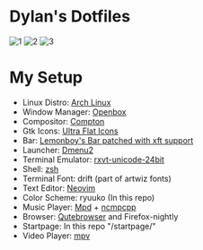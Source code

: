 # Dylan's Dotfiles

![1](http://i.imgur.com/6Or4ICD.png)
![2](http://i.imgur.com/hGFsXH4.png)
![3](http://i.imgur.com/5VZMp9U.png)

<!--- My Setup {{{ -->

# My Setup

* Linux Distro: [Arch Linux](https://www.archlinux.org/)
* Window Manager: [Openbox](http://openbox.org)
* Compositor: [Compton](https://github.com/chjj/compton)
* Gtk Icons: [Ultra Flat Icons](https://aur.archlinux.org/packages/ultra-flat-icons/)
* Bar: [Lemonboy's Bar patched with xft support](https://github.com/krypt-n/bar)
* Launcher: [Dmenu2](https://github.com/mrshankly/dmenu2)
* Terminal Emulator: [rxvt-unicode-24bit](https://aur4.archlinux.org/packages/rxvt-unicode-24bit/)
* Shell: [zsh](http://www.zsh.org/)
* Terminal Font: drift (part of artwiz fonts)
* Text Editor: [Neovim](https://github.com/neovim/neovim)
* Color Scheme: ryuuko (In this repo)
* Music Player: [Mpd](http://www.musicpd.org/) + [ncmpcpp](http://ncmpcpp.rybczak.net/)
* Browser: [Qutebrowser](https://github.com/The-Compiler/qutebrowser) and Firefox-nightly
* Startpage: In this repo "/startpage/"
* Video Player: [mpv](https://github.com/mpv-player/mpv)

<!--- }}} -->


